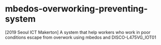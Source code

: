 # mbedos-overworking-preventing-system
[2019 Seoul ICT Makerton] A system that help workers who work in poor conditions escape from overwork using mbedos and DISCO-L475VG_IOT01
